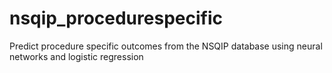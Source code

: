 # nsqip_procedurespecific
Predict procedure specific outcomes from the NSQIP database using neural networks and logistic regression
